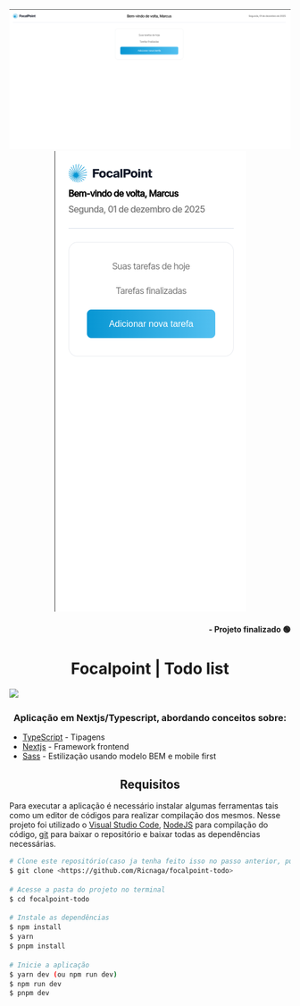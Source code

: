 <div align="center">
<img src="./cover.png" />
<img src="./mobile.png" />
</div>

<div align="right">

#### - Projeto finalizado 🟢

</div>
<div align="center">

# Focalpoint | Todo list

</div>

<img src="https://img.shields.io/github/license/Ricnaga/focalpoint-todo"/>

### <div align="center"> Aplicação em Nextjs/Typescript, abordando conceitos sobre: </div>

- [TypeScript](https://www.typescriptlang.org/) - Tipagens
- [Nextjs](https://nextjs.org/) - Framework frontend
- [Sass](https://sass-lang.com/) - Estilização usando modelo BEM e mobile first

## <div align="center">Requisitos</div>

Para executar a aplicação é necessário instalar algumas ferramentas tais como um editor de códigos para realizar compilação dos mesmos. Nesse projeto foi utilizado o [Visual Studio Code](https://code.visualstudio.com/), [NodeJS](https://nodejs.org/en/) para compilação do código, [git](https://git-scm.com/downloads) para baixar o repositório e baixar todas as dependências necessárias.

```bash
# Clone este repositório(caso ja tenha feito isso no passo anterior, pule para o próximo comando)
$ git clone <https://github.com/Ricnaga/focalpoint-todo>

# Acesse a pasta do projeto no terminal
$ cd focalpoint-todo

# Instale as dependências
$ npm install
$ yarn
$ pnpm install

# Inicie a aplicação
$ yarn dev (ou npm run dev)
$ npm run dev
$ pnpm dev
```

#
